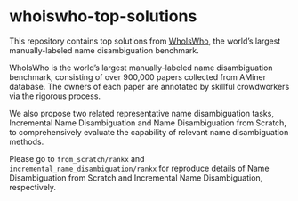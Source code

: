 # whoiswho-top-solutions
This repository contains top solutions from [WhoIsWho](http://whoiswho.biendata.xyz/), the world’s largest manually-labeled name disambiguation benchmark.

WhoIsWho is the world’s largest manually-labeled name disambiguation benchmark, consisting of over 900,000 papers collected from AMiner database. The owners of each paper are annotated by skillful crowdworkers via the rigorous process.

We also propose two related representative name disambiguation tasks, Incremental Name Disambiguation and Name Disambiguation from Scratch, to comprehensively evaluate the capability of relevant name disambiguation methods.

Please go to `from_scratch/rankx` and `incremental_name_disambiguation/rankx` for reproduce details of Name Disambiguation from Scratch and Incremental Name Disambiguation, respectively.
